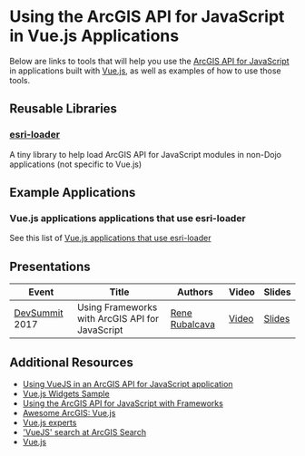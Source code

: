 # Using the ArcGIS API for JavaScript in Vue.js Applications

Below are links to tools that will help you use the [ArcGIS API for JavaScript] in applications built with [Vue.js], as well as examples of how to use those tools.

## Reusable Libraries

### [esri-loader](https://github.com/Esri/esri-loader)
A tiny library to help load ArcGIS API for JavaScript modules in non-Dojo applications (not specific to Vue.js)

## Example Applications

### Vue.js applications applications that use esri-loader
See this list of [Vue.js applications that use esri-loader](https://github.com/Esri/esri-loader#vuejs)

## Presentations

|Event|Title|Authors|Video|Slides|
|---|---|---|---|---|
|[DevSummit](http://www.esri.com/events/devsummit) 2017|Using Frameworks with ArcGIS API for JavaScript|[Rene Rubalcava](https://esri-es.github.io/arcgis-experts/#expert=rene-rubalcava)|[Video](https://youtu.be/dDAuLqV3DcM)|[Slides](http://proceedings.esri.com/library/userconf/devsummit17/papers/dev_int_138.pdf)|


## Additional Resources
- [Using VueJS in an ArcGIS API for JavaScript application](http://odoe.net/blog/using-vuejs-arcgis-api-javascript/)
- [Vue.js Widgets Sample](https://developers.arcgis.com/javascript/latest/sample-code/widgets-frameworks-vue/index.html)
- [Using the ArcGIS API for JavaScript with Frameworks](../)
- [Awesome ArcGIS: Vue.js ](https://esri-es.github.io/awesome-arcgis/front-end/technologies/vuejs/)
- [Vue.js experts](https://esri-es.github.io/arcgis-experts/?topic=Vue)
- ['VueJS' search at ArcGIS Search](https://esri-es.github.io/arcgis-search/?search=vuejs)
- [Vue.js]

[ArcGIS API for JavaScript]:https://developers.arcgis.com/javascript/
[Vue.js]:https://vuejs.org/
